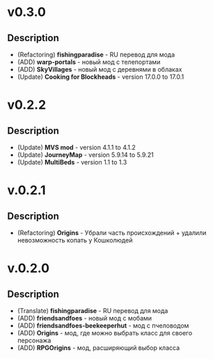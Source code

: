 # v0.3.0

## Description
- (Refactoring) **fishingparadise** - RU перевод для мода
- (ADD) **warp-portals** - новый мод с телепортами
- (ADD) **SkyVillages** - новый мод с деревнями в облаках
- (Update) **Cooking for Blockheads** - version 17.0.0 to 17.0.1

# v0.2.2

## Description
- (Update) **MVS mod** - version 4.1.1 to 4.1.2
- (Update) **JourneyMap** - version 5.9.14 to 5.9.21
- (Update) **MultiBeds** - version 1.1 to 1.3

# v.0.2.1

## Description
- (Refactoring) **Origins** - Убрали часть происхождений + удалили невозможность копать у Кошколюдей

# v.0.2.0

## Description
- (Translate) **fishingparadise** - RU перевод для мода
- (ADD) **friendsandfoes** - новый мод с мобами
- (ADD) **friendsandfoes-beekeeperhut** - мод с пчеловодом
- (ADD) **Origins** - мод, где можно выбрать класс для своего персонажа
- (ADD) **RPGOrigins** - мод, расширяющий выбор класса
